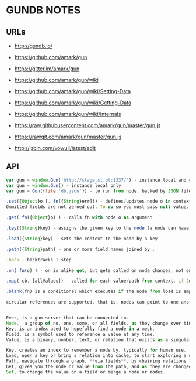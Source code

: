 # GUNDB NOTES


## URLs

* http://gundb.io/

* https://github.com/amark/gun

* https://gitter.im/amark/gun

* https://github.com/amark/gun/wiki
* https://github.com/amark/gun/wiki/Setting-Data
* https://github.com/amark/gun/wiki/Getting-Data
* https://github.com/amark/gun/wiki/Internals

* https://raw.githubusercontent.com/amark/gun/master/gun.js
* https://rawgit.com/amark/gun/master/gun.js

* http://jsbin.com/vowuli/latest/edit



## API


```javascript
var gun = window.Gun('http://stage.sl.pt:1337/') - instance local and connected to given URL
var gun = window.Gun() - instance local only
var gun = Gun({file:'db.json'}) - to run from node, backed by JSON file storage

.set({Object}o [, fn({String}err])) - defines/updates node o in context and cache.
Ommitted fields are not zeroed out. To do so you must pass null value.

.get( fn({Object}o) ) - calls fn with node o as argument

.key({String}key) - assigns the given key to the node (a node can have many)

.load({String}key) - sets the context to the node by a key

.path({String}path) - one or more field names joined by .

.back - backtracks 1 step

.on( fn(o) ) - on is alike get, but gets called on node changes, not only once

.map( cb, [allValues]) - called for each value/path from context. if 2nd arg is true, all values are visited, otherwise only outbound nodes are

.blank(fn) is a conditional which executes if the node from load is empty.

circular references are supported, that is, nodes can point to one another via fields/paths


Peer, is a gun server that can be connected to.
Node,  a group of no, one, some, or all fields, as they change over time.
Key, is an index used to hopefully find a node in a mesh.
Field, is a symbol used to reference a value at any time.
Value, is a binary, number, text, or relation that exists as a singular whole.

Key, creates an index to remember a node by, typically for human use.
Load, open a key or bring a relation into cache, to start exploring a graph.
Path, navigate through a graph, **via fields**, by chaining relations together.
Get, gives you the node or value from the path, and as they are changed.
Set, to change the value on a field or merge a node or nodes.
